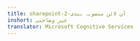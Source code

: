 ```yaml
---
title: sharepoint-آن لائن منصوبہ بندی-2
inshort: غیر وضاحتی
translator: Microsoft Cognitive Services
---
```




